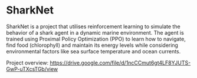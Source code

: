 # SharkNet

SharkNet is a project that utilises reinforcement learning to simulate the behavior of a shark agent in a dynamic marine environment. The agent is trained using Proximal Policy Optimization (PPO) to learn how to navigate, find food (chlorophyll) and maintain its energy levels while considering environmental factors like sea surface temperature and ocean currents.

Project overview: https://drive.google.com/file/d/1ncCCmut6gt4LF8YJUTS-GwP-uTXcsTGb/view
